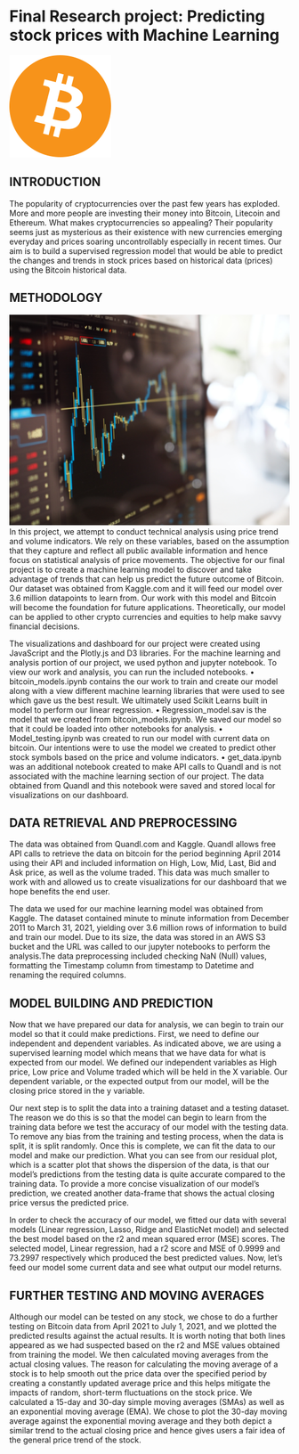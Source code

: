 # Final Research project: Predicting stock prices with Machine Learning

![Stock Predictor](static/images/BTC_Logo.svg.png)

## INTRODUCTION

The popularity of cryptocurrencies over the past few years has exploded. More and more people are investing their money into Bitcoin, Litecoin and Ethereum. What makes cryptocurrencies so appealing? Their popularity seems just as mysterious as their existence with new currencies emerging everyday and prices soaring uncontrollably especially in recent times. Our aim is to build a supervised regression model that would be able to predict the changes and trends in stock prices based on historical data (prices) using the Bitcoin historical data. 

## METHODOLOGY

![Stock Predictor](static/images/image2.jpg)
In this project, we attempt to conduct technical analysis using price trend and volume indicators. We rely on these variables, based on the assumption that they capture and reflect all public available information and hence focus on statistical analysis of price movements. The objective for our final project is to create a machine learning model to discover and take advantage of trends that can help us predict the future outcome of Bitcoin. Our dataset was obtained from Kaggle.com and it will feed our model over 3.6 million datapoints to learn from. Our work with this model and Bitcoin will become the foundation for future applications. Theoretically, our model can be applied to other crypto currencies and equities to help make savvy financial decisions.

The visualizations and dashboard for our project were created using JavaScript and the Plotly.js and D3 libraries. For the machine learning and analysis portion of our project, we used python and jupyter notebook. To view our work and analysis, you can run the included notebooks. 
•	bitcoin_models.ipynb contains the our work to train and create our model along with a view different machine learning libraries that were used to see which gave us the best result. We ultimately used Scikit Learns built in model to perform our linear regression.
•	Regression_model.sav is the model that we created from bitcoin_models.ipynb. We saved our model so that it could be loaded into other notebooks for analysis.
•	Model_testing.ipynb was created to run our model with current data on bitcoin. Our intentions were to use the model we created to predict other stock symbols based on the price and volume indicators.
•	get_data.ipynb was an additional notebook created to make API calls to Quandl and is not associated with the machine learning section of our project. The data obtained from Quandl and this notebook were saved and stored local for visualizations on our dashboard.

## DATA RETRIEVAL AND PREPROCESSING

The data was obtained from Quandl.com and Kaggle. Quandl allows free API calls to retrieve the data on bitcoin for the period beginning April 2014 using their API and included information on High, Low, Mid, Last, Bid and Ask price, as well as the volume traded. This data was much smaller to work with and allowed us to create visualizations for our dashboard that we hope benefits the end user. 

The data we used for our machine learning model was obtained from Kaggle. The dataset contained minute to minute information from December 2011 to March 31, 2021, yielding over 3.6 million rows of information to build and train our model. Due to its size, the data was stored in an AWS S3 bucket and the URL was called to our jupyter notebooks to perform the analysis.The data preprocessing included checking NaN (Null) values, formatting the Timestamp column from timestamp to Datetime and renaming the required columns. 

## MODEL BUILDING AND PREDICTION

Now that we have prepared our data for analysis, we can begin to train our model so that it could make predictions. First, we need to define our independent and dependent variables. As indicated above, we are using a supervised learning model which means that we have data for what is expected from our model. We defined our independent variables as High price, Low price and Volume traded which will be held in the X variable. Our dependent variable, or the expected output from our model, will be the closing price stored in the y variable. 

Our next step is to split the data into a training dataset and a testing dataset. The reason we do this is so that the model can begin to learn from the training data before we test the accuracy of our model with the testing data. To remove any bias from the training and testing process, when the data is split, it is split randomly. Once this is complete, we can fit the data to our model and make our prediction. What you can see from our residual plot, which is a scatter plot that shows the dispersion of the data, is that our model’s predictions from the testing data is quite accurate compared to the training data. To provide a more concise visualization of our model’s prediction, we created another data-frame that shows the actual closing price versus the predicted price. 

In order to check the accuracy of our model, we fitted our data with several models (Linear regression, Lasso, Ridge and ElasticNet model) and selected the best model based on the r2 and mean squared error (MSE) scores. The selected model, Linear regression, had a r2 score and MSE of 0.9999 and 73.2997 respectively which produced the best predicted values. Now, let’s feed our model some current data and see what output our model returns.

## FURTHER TESTING AND MOVING AVERAGES

Although our model can be tested on any stock, we chose to do a further testing on Bitcoin data from April 2021 to July 1, 2021, and we plotted the predicted results against the actual results. It is worth noting that both lines appeared as we had suspected based on the r2 and MSE values obtained from training the model. We then calculated moving averages from the actual closing values. The reason for calculating the moving average of a stock is to help smooth out the price data over the specified period by creating a constantly updated average price and this helps mitigate the impacts of random, short-term fluctuations on the stock price. We calculated a 15-day and 30-day simple moving averages (SMAs) as well as an exponential moving average (EMA). We chose to plot the 30-day moving average against the exponential moving average and they both depict a similar trend to the actual closing price and hence gives users a fair idea of the general price trend of the stock.

